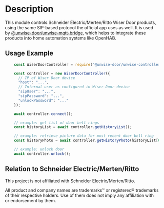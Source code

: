 # Description

This module controls Schneider Electric/Merten/Ritto Wiser Door products, using the same SIP-based protocol the official app uses as well.
It is used by [@unwise-door/unwise-mqtt-bridge](https://github.com/unwise-door/unwise-mqtt-bridge), which helps to integrate these products into home automation systems like OpenHAB.

## Usage Example

```js
    const WiserDoorController = require("@unwise-door/unwise-controller").WiserDoorController;

    const controller = new WiserDoorController({
      // IP of Wiser Door device
      "host": "...",
      // Internal user as configured in Wiser Door device
      "sipUser": "...",
      "sipPassword": "...",
      "unlockPassword": "..."
    });

    await controller.connect();

    // example: get list of door bell rings
    const historyList = await controller.getHistoryList();

    // example: retrieve picture data for most recent door bell ring
    const historyPhoto = await controller.getHistoryPhoto(historyList[0].id);

    // example: unlock door
    await controller.unlock();
```

## Relation to Schneider Electric/Merten/Ritto
This project is not affiliated with Schneider Electric/Merten/Ritto.

All product and company names are trademarks™ or registered® trademarks of their respective holders. 
Use of them does not imply any affiliation with or endorsement by them. 